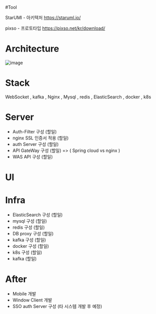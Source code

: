 #Tool

StarUMl -  아키텍처 
https://staruml.io/ 

pixso - 프로토타입
https://pixso.net/kr/download/



# Architecture

![image](https://user-images.githubusercontent.com/54939319/233907897-ca388e6c-262d-46f7-a80a-3a65f70023f7.png)


# Stack

WebSocket , kafka , Nginx , Mysql , redis , ElasticSearch , docker , k8s



# Server

- Auth-Filter 구성 (할일)
- nginx SSL 인증서 적용 (할일)
- auth Server 구성 (할일)
- API GateWay 구성 (할일) => ( Spring cloud vs nginx )
- WAS API 구성 (할일)

# UI



# Infra

- ElasticSearch 구성 (할일)
- mysql 구성 (할일)
- redis 구성 (할일)
- DB proxy 구성 (할일)
- kafka 구성 (할일)
- docker 구성 (할일)
- k8s 구성 (할일)
- kafka (할일)

# After

- Mobile 개발
- Window Client 개발
- SSO auth Server 구성 (타 시스템 개발 후 예정)




